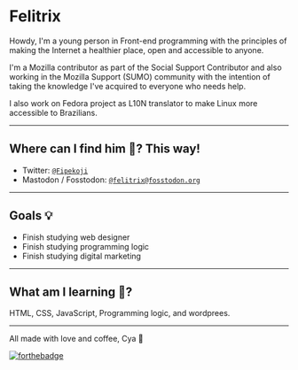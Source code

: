 # Felitrix

Howdy, I'm a young person in Front-end programming with the principles of making the Internet a healthier place, open and accessible to anyone.

I'm a Mozilla contributor as part of the Social Support Contributor and also working in the Mozilla Support (SUMO) community with the intention of taking the knowledge I've acquired to everyone who needs help.

I also work on Fedora project as L10N translator to make Linux more accessible to Brazilians. 

---
## Where can I find him 🤔? This way!
-  Twitter: [`@Fipekoji`](https://twitter.com/Fipekoji)
-  Mastodon / Fosstodon: [`@felitrix@fosstodon.org`](https://fosstodon.org/@felitrix)

---
## Goals 💡

- Finish studying web designer
- Finish studying programming logic
- Finish studying digital marketing

---
## What am I learning 🌱?

HTML, CSS, JavaScript, Programming logic, and wordprees.

---
All made with love and coffee, Cya 🙏

[![forthebadge](https://forthebadge.com/images/badges/powered-by-coffee.svg)](https://forthebadge.com)
